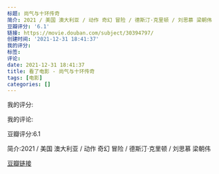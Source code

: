 ```yaml
---
标题: 尚气与十环传奇
简介: 2021 / 美国 澳大利亚 / 动作 奇幻 冒险 / 德斯汀·克里顿 / 刘思慕 梁朝伟
豆瓣评分: '6.1'
链接: https://movie.douban.com/subject/30394797/
创建时间: '2021-12-31 18:41:37'
我的评分:
标签:
评论:
date: 2021-12-31 18:41:37
title: 看了电影 - 尚气与十环传奇
tags: [电影]
categories: []
---
```


我的评分:

我的评论:

豆瓣评分:6.1

简介:2021 / 美国 澳大利亚 / 动作 奇幻 冒险 / 德斯汀·克里顿 / 刘思慕 梁朝伟

[豆瓣链接](https://movie.douban.com/subject/30394797/)

